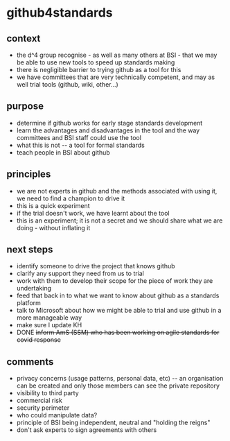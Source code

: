 # github4standards
## context
- the d^4 group recognise - as well as many others at BSI - that we may be able to use new tools to speed up standards making
- there is negligible barrier to trying github as a tool for this
- we have committees that are very technically competent, and may as well trial tools (github, wiki, other...)

## purpose
- determine if github works for early stage standards development
- learn the advantages and disadvantages in the tool and the way committees and BSI staff could use the tool
- what this is not
-- a tool for formal standards
- teach people in BSI about github

## principles
- we are not experts in github and the methods associated with using it, we need to find a champion to drive it
- this is a quick experiment
- if the trial doesn't work, we have learnt about the tool
- this is an experiment; it is not a secret and we should share what we are doing - without inflating it

## next steps
- identify someone to drive the project that knows github
- clarify any support they need from us to trial
- work with them to develop their scope for the piece of work they are undertaking
- feed that back in to what we want to know about github as a standards platform
- talk to Microsoft about how we might be able to trial and use github in a more manageable way
- make sure I update KH
- DONE ~~inform AmS (SSM) who has been working on agile standards for covid response~~


## comments
- privacy concerns (usage patterns, personal data, etc)
-- an organisation can be created and only those members can see the private repository
- visibility to third party
- commercial risk
- security perimeter
- who could manipulate data?
- principle of BSI being independent, neutral and "holding the reigns"
- don't ask experts to sign agreements with others
